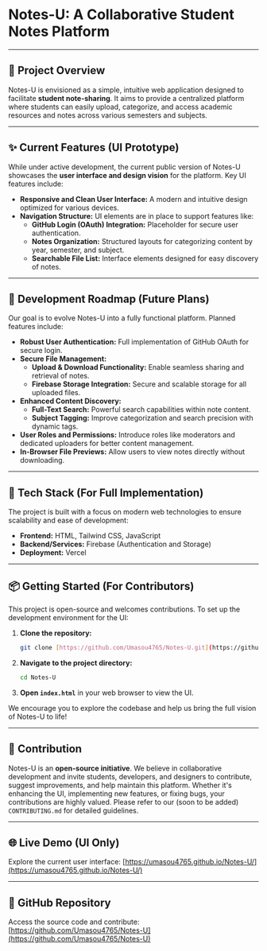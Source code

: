 # Notes-U: A Collaborative Student Notes Platform

---

## 📘 Project Overview

Notes-U is envisioned as a simple, intuitive web application designed to facilitate **student note-sharing**. It aims to provide a centralized platform where students can easily upload, categorize, and access academic resources and notes across various semesters and subjects.

---

## ✨ Current Features (UI Prototype)

While under active development, the current public version of Notes-U showcases the **user interface and design vision** for the platform. Key UI features include:

* **Responsive and Clean User Interface:** A modern and intuitive design optimized for various devices.
* **Navigation Structure:** UI elements are in place to support features like:
    * **GitHub Login (OAuth) Integration:** Placeholder for secure user authentication.
    * **Notes Organization:** Structured layouts for categorizing content by year, semester, and subject.
    * **Searchable File List:** Interface elements designed for easy discovery of notes.

---

## 🚀 Development Roadmap (Future Plans)

Our goal is to evolve Notes-U into a fully functional platform. Planned features include:

* **Robust User Authentication:** Full implementation of GitHub OAuth for secure login.
* **Secure File Management:**
    * **Upload & Download Functionality:** Enable seamless sharing and retrieval of notes.
    * **Firebase Storage Integration:** Secure and scalable storage for all uploaded files.
* **Enhanced Content Discovery:**
    * **Full-Text Search:** Powerful search capabilities within note content.
    * **Subject Tagging:** Improve categorization and search precision with dynamic tags.
* **User Roles and Permissions:** Introduce roles like moderators and dedicated uploaders for better content management.
* **In-Browser File Previews:** Allow users to view notes directly without downloading.

---

## 🔧 Tech Stack (For Full Implementation)

The project is built with a focus on modern web technologies to ensure scalability and ease of development:

* **Frontend:** HTML, Tailwind CSS, JavaScript
* **Backend/Services:** Firebase (Authentication and Storage)
* **Deployment:** Vercel

---

## 📦 Getting Started (For Contributors)

This project is open-source and welcomes contributions. To set up the development environment for the UI:

1.  **Clone the repository:**
    ```bash
    git clone [https://github.com/Umasou4765/Notes-U.git](https://github.com/Umasou4765/Notes-U.git)
    ```
2.  **Navigate to the project directory:**
    ```bash
    cd Notes-U
    ```
3.  **Open `index.html`** in your web browser to view the UI.

We encourage you to explore the codebase and help us bring the full vision of Notes-U to life!

---

## 🙌 Contribution

Notes-U is an **open-source initiative**. We believe in collaborative development and invite students, developers, and designers to contribute, suggest improvements, and help maintain this platform. Whether it's enhancing the UI, implementing new features, or fixing bugs, your contributions are highly valued. Please refer to our (soon to be added) `CONTRIBUTING.md` for detailed guidelines.

---

## 🌐 Live Demo (UI Only)

Explore the current user interface: [https://umasou4765.github.io/Notes-U/](https://umasou4765.github.io/Notes-U/)

---

## 🔗 GitHub Repository

Access the source code and contribute: [https://github.com/Umasou4765/Notes-U](https://github.com/Umasou4765/Notes-U)
